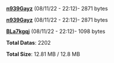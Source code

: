 [**n939Gayz**](/data/n939Gayz.txt) (08/11/22 - 22:12)- 2871 bytes

[**n939Gayz**](/data/n939Gayz.txt) (08/11/22 - 22:12)- 2871 bytes

[**BLa7kgqj**](/data/BLa7kgqj.txt) (08/11/22 - 22:12)- 1098 bytes

**Total Datas**: 2202

**Total Size**: 12.81 MB / 12.8 MB